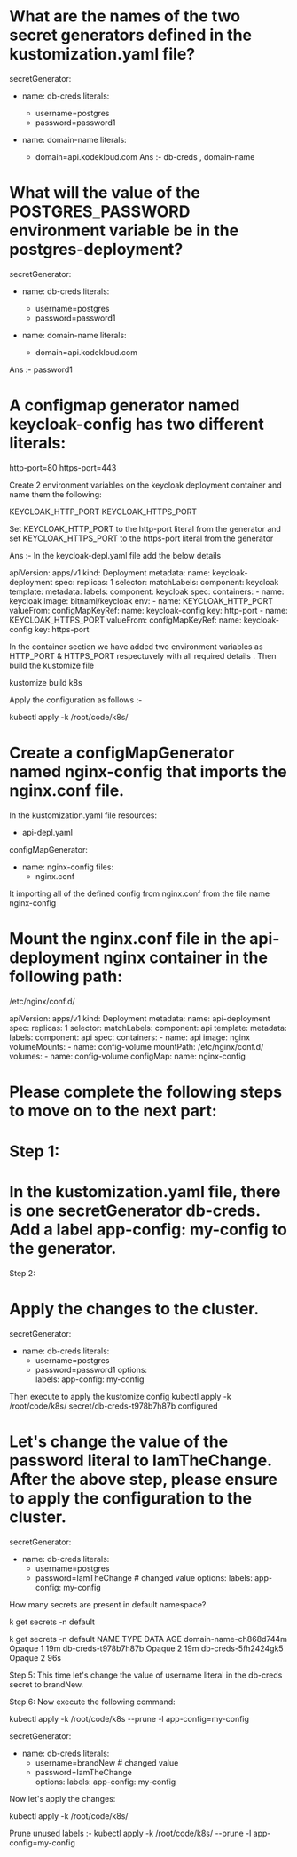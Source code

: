 # What are the names of the two secret generators defined in the kustomization.yaml file?

secretGenerator:
  - name: db-creds
    literals:
      - username=postgres
      - password=password1

  - name: domain-name
    literals:
      - domain=api.kodekloud.com
Ans :- db-creds , domain-name

# What will the value of the POSTGRES_PASSWORD environment variable be in the postgres-deployment?

secretGenerator:
  - name: db-creds
    literals:
      - username=postgres
      - password=password1

  - name: domain-name
    literals:
      - domain=api.kodekloud.com
   
 Ans :- password1


# A configmap generator named keycloak-config has two different literals:

http-port=80
https-port=443


Create 2 environment variables on the keycloak deployment container and name them the following:

KEYCLOAK_HTTP_PORT
KEYCLOAK_HTTPS_PORT


Set KEYCLOAK_HTTP_PORT to the http-port literal from the generator and set KEYCLOAK_HTTPS_PORT to the https-port literal from the generator

Ans :- In the keycloak-depl.yaml file add the below details 

apiVersion: apps/v1
kind: Deployment
metadata:
  name: keycloak-deployment
spec:
  replicas: 1
  selector:
    matchLabels:
      component: keycloak
  template:
    metadata:
      labels:
        component: keycloak
    spec:
      containers:
        - name: keycloak
          image: bitnami/keycloak
          env:
            - name: KEYCLOAK_HTTP_PORT
              valueFrom:
                configMapKeyRef:
                  name: keycloak-config
                  key: http-port
            - name: KEYCLOAK_HTTPS_PORT
              valueFrom:
                configMapKeyRef:
                  name: keycloak-config
                  key: https-port    

In the container section we have added two environment variables as HTTP_PORT & HTTPS_PORT respectuvely with all required details .
Then build the kustomize file 

kustomize build k8s

Apply the configuration as follows :-

kubectl apply -k /root/code/k8s/

# Create a configMapGenerator named nginx-config that imports the nginx.conf file.

In the kustomization.yaml file
resources:
  - api-depl.yaml

configMapGenerator:
   - name: nginx-config
     files:
        - nginx.conf

It importing all of the defined config from nginx.conf from the file name nginx-config 

# Mount the nginx.conf file in the api-deployment nginx container in the following path:
/etc/nginx/conf.d/

apiVersion: apps/v1
kind: Deployment
metadata:
  name: api-deployment
spec:
  replicas: 1
  selector:
    matchLabels:
      component: api
  template:
    metadata:
      labels:
        component: api
    spec:
      containers:
        - name: api
          image: nginx
          volumeMounts:
             - name: config-volume
               mountPath: /etc/nginx/conf.d/
      volumes:
        - name: config-volume
          configMap:
            name: nginx-config         

# Please complete the following steps to move on to the next part:

# Step 1:

# In the kustomization.yaml file, there is one secretGenerator db-creds. Add a label app-config: my-config to the generator.

Step 2:

# Apply the changes to the cluster.

secretGenerator:
  - name: db-creds
    literals:
      - username=postgres
      - password=password1
    options:  
      labels:
        app-config: my-config

Then execute to apply the kustomize config 
kubectl apply -k /root/code/k8s/
secret/db-creds-t978b7h87b configured
        
# Let's change the value of the password literal to IamTheChange. After the above step, please ensure to apply the configuration to the cluster.

secretGenerator:
  - name: db-creds
    literals:
      - username=postgres
      - password=IamTheChange   # changed value
    options:
      labels:
        app-config: my-config

 How many secrets are present in default namespace?

 k get secrets -n default

 k get secrets -n default
NAME                     TYPE     DATA   AGE
domain-name-ch868d744m   Opaque   1      19m
db-creds-t978b7h87b      Opaque   2      19m
db-creds-5fh2424gk5      Opaque   2      96s

Step 5:
This time let's change the value of username literal in the db-creds secret to brandNew.

Step 6:
Now execute the following command:

kubectl apply -k /root/code/k8s --prune -l app-config=my-config

secretGenerator:
  - name: db-creds
    literals:
      - username=brandNew     # changed value
      - password=IamTheChange   
    options:
      labels:
        app-config: my-config

Now let's apply the changes:

kubectl apply -k /root/code/k8s/

Prune unused labels :-  kubectl apply -k /root/code/k8s/ --prune -l app-config=my-config


        



                  
   

        
